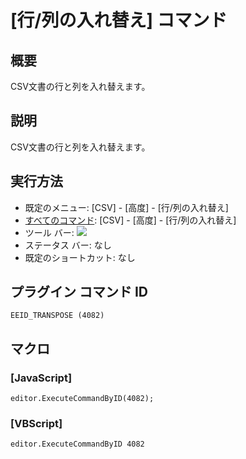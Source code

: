 # \[行/列の入れ替え\] コマンド

## 概要

CSV文書の行と列を入れ替えます。

## 説明

CSV文書の行と列を入れ替えます。

## 実行方法

- 既定のメニュー: \[CSV\] - \[高度\] - \[行/列の入れ替え\]
- [すべてのコマンド](../../glossary/allcommands): \[CSV\] - \[高度\] - \[行/列の入れ替え\]
- ツール バー: ![](../../images/transpose..png)
- ステータス バー: なし
- 既定のショートカット: なし

## プラグイン コマンド ID

```
EEID_TRANSPOSE (4082)
```

## マクロ

### \[JavaScript\]

```
editor.ExecuteCommandByID(4082);
```

### \[VBScript\]

```
editor.ExecuteCommandByID 4082
```
